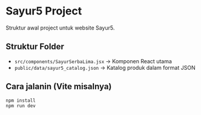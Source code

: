 # Sayur5 Project

Struktur awal project untuk website Sayur5.

## Struktur Folder
- `src/components/SayurSerbaLima.jsx` → Komponen React utama
- `public/data/sayur5_catalog.json` → Katalog produk dalam format JSON

## Cara jalanin (Vite misalnya)
```bash
npm install
npm run dev
```
